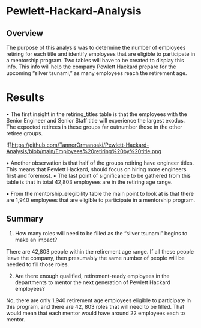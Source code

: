 # Pewlett-Hackard-Analysis

## Overview
The purpose of this analysis was to determine the number of employees retiring for each title and identify employees that are eligible to participate in a mentorship program. Two tables will have to be created to display this info. This info will help the company Pewlett Hackard prepare for the upcoming “silver tsunami,” as many employees reach the retirement age. 


# Results

•	The first insight in the retiring_titles table is that the employees with the Senior Engineer and Senior Staff title will experience the largest exodus. The expected retirees in these groups far outnumber those in the other retiree groups. 

![]https://github.com/TannerOrmanoski/Pewlett-Hackard-Analysis/blob/main/Employees%20retiring%20by%20title.png

•	Another observation is that half of the groups retiring have engineer titles. This means that Pewlett Hackard, should focus on hiring more engineers first and foremost. 
•	The last point of significance to be gathered from this table is that in total 42,803 employees are in the retiring age range.



•	From the mentorship_elegibility table the main point to look at is that there are 1,940 employees that are eligible to participate in a mentorship program. 



## Summary 

1)	How many roles will need to be filled as the “silver tsunami” begins to make an impact?

There are 42,803 people within the retirement age range. If all these people leave the company, then presumably the same number of people will be needed to fill those roles.



2)	Are there enough qualified, retirement-ready employees in the departments to mentor the next generation of Pewlett Hackard employees?

No, there are only 1,940 retirement age employees eligible to participate in this program, and there are 42, 803 roles that will need to be filled. That would mean that each mentor would have around 22 employees each to mentor.
